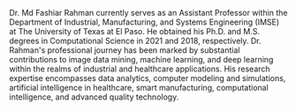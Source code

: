 Dr. Md Fashiar Rahman currently serves as an Assistant Professor within the Department of Industrial, Manufacturing, and Systems Engineering (IMSE) at The University of Texas at El Paso. He obtained his Ph.D. and M.S. degrees in Computational Science in 2021 and 2018, respectively. Dr. Rahman's professional journey has been marked by substantial contributions to image data mining, machine learning, and deep learning within the realms of industrial and healthcare applications. His research expertise encompasses data analytics, computer modeling and simulations, artificial intelligence in healthcare, smart manufacturing, computational intelligence, and advanced quality technology.

